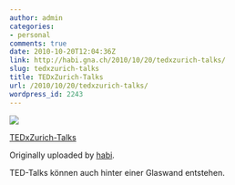 ```yaml
---
author: admin
categories:
- personal
comments: true
date: 2010-10-20T12:04:36Z
link: http://habi.gna.ch/2010/10/20/tedxzurich-talks/
slug: tedxzurich-talks
title: TEDxZurich-Talks
url: /2010/10/20/tedxzurich-talks/
wordpress_id: 2243
---
```


[![](http://farm2.static.flickr.com/1131/5098847211_a76b811b72_m.jpg)](http://www.flickr.com/photos/habi/5098847211/)
   

 
  [TEDxZurich-Talks](http://www.flickr.com/photos/habi/5098847211/)
    

  Originally uploaded by [habi](http://www.flickr.com/people/habi/).
 



TED-Talks können auch hinter einer Glaswand entstehen.
  

